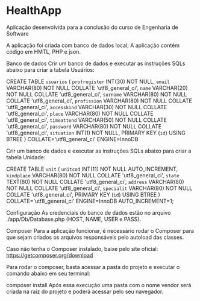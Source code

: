# HealthApp
Aplicação desenvolvida para a conclusão do curso de Engenharia de Software

A aplicação foi criada com banco de dados local;
A aplicação contém código em HMTL, PHP e json.


Banco de dados
Crir um banco de dados e executar as instruções SQLs abaixo para criar a tabela Usuários:

  CREATE TABLE `usuarios` (
  	`profregister` INT(30) NOT NULL,
  	`email` VARCHAR(80) NOT NULL COLLATE 'utf8_general_ci',
  	`name` VARCHAR(20) NOT NULL COLLATE 'utf8_general_ci',
  	`surname` VARCHAR(80) NOT NULL COLLATE 'utf8_general_ci',
    `profission` VARCHAR(80) NOT NULL COLLATE 'utf8_general_ci',
  	 `accesskind` VARCHAR(30) NOT NULL COLLATE 'utf8_general_ci',
      `place` VARCHAR(80) NOT NULL COLLATE 'utf8_general_ci',
       `timeattend` VARCHAR(50) NOT NULL COLLATE 'utf8_general_ci',
        `password` VARCHAR(80) NOT NULL COLLATE 'utf8_general_ci',
         `situation` INT(1) NOT NULL,
  	PRIMARY KEY (`id`) USING BTREE
  )
  COLLATE='utf8_general_ci'
  ENGINE=InnoDB
  
  Crir um banco de dados e executar as instruções SQLs abaixo para criar a tabela Unidade:

  CREATE TABLE `unit` (
  	`unitcod` INT(11) NOT NULL AUTO_INCREMENT,
  	`kindplace` VARCHAR(80) NOT NULL COLLATE 'utf8_general_ci',
  	`state` TEXT(80) NOT NULL COLLATE 'utf8_general_ci',
  	`address` VARCHAR(80) NOT NULL COLLATE 'utf8_general_ci',
    `specialit` VARCHAR(80) NOT NULL COLLATE 'utf8_general_ci',
  	 PRIMARY KEY (`id`) USING BTREE
  )
  COLLATE='utf8_general_ci'
  ENGINE=InnoDB
  AUTO_INCREMENT=1;
 
Configuração
As credenciais do banco de dados estão no arquivo ./app/Db/Database.php (HOST, NAME, USER e PASS).

Composer
Para a aplicação funcionar, é necessário rodar o Composer para que sejam criados os arquivos responsáveis pelo autoload das classes.

Caso não tenha o Composer instalado, baixe pelo site oficial: https://getcomposer.org/download

Para rodar o composer, basta acessar a pasta do projeto e executar o comando abaixo em seu terminal:

 composer install
Após essa execução uma pasta com o nome vendor será criada na raiz do projeto e poderá acessar pelo seu navegador.
